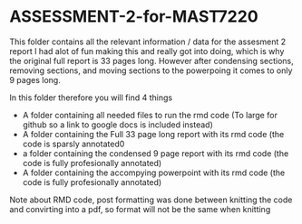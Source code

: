 # ASSESSMENT-2-for-MAST7220

This folder contains all the relevant information / data for the assesment 2 report
I had alot of fun making this and really got into doing, which is why the original full report is 33 pages long.
However after condensing sections, removing sections, and moving sections to the powerpoing it comes to only 9 pages long.

In this folder therefore you will find 4 things
  - A folder containing all needed files to run the rmd code (To large for github so a link to google docs is included instead)
  - A folder containing the Full 33 page long report with its rmd code (the code is sparsly annotated0
  - a folder containing the condensed 9 page report with its rmd code (the code is fully profesionally annotated)
  - A folder containing the accompying powerpoint with its rmd code (the code is fully profesionally annotated)

Note about RMD code, post formatting was done between knitting the code and convirting into a pdf, so format will not be the same when knitting
